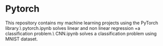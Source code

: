# Pytorch
This repository contains my machine learning projects using the PyTorch library.\\
pytorch.ipynb solves linear and non linear regression +a classification problem.\\
CNN.ipynb solves a classification problem using MNIST dataset.

